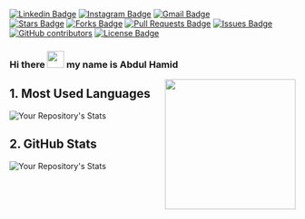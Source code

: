 [![Linkedin Badge](https://img.shields.io/badge/-abdulhamid07-blue?style=flat-square&logo=Linkedin&logoColor=white&link=https://www.linkedin.com/in/abdulhamid07/)](https://www.linkedin.com/in/abdulhamid07/)
[![Instagram Badge](https://img.shields.io/badge/-abdulham.id-purple?style=flat-square&logo=instagram&logoColor=white&link=https://instagram.com/abdulham.id/)](https://instagram.com/abdulham.id)
[![Gmail Badge](https://img.shields.io/badge/-abdulhamid.dev@gmail.com-c14438?style=flat-square&logo=Gmail&logoColor=white&link=mailto:abdulhamid.dev@gmail.com)](mailto:abdulhamid.dev@gmail.com)
</br>
<a href="https://github.com/abdulhamid07/awesome-github-profile-readme/stargazers"><img src="https://img.shields.io/github/stars/abdulhamid07/awesome-github-profile-readme" alt="Stars Badge"/></a>
<a href="https://github.com/abdulhamid07/awesome-github-profile-readme/network/members"><img src="https://img.shields.io/github/forks/abdulhamid07/awesome-github-profile-readme" alt="Forks Badge"/></a>
<a href="https://github.com/abdulhamid07/awesome-github-profile-readme/pulls"><img src="https://img.shields.io/github/issues-pr/abdulhamid07/awesome-github-profile-readme" alt="Pull Requests Badge"/></a>
<a href="https://github.com/abdulhamid07/awesome-github-profile-readme/issues"><img src="https://img.shields.io/github/issues/abdulhamid07/awesome-github-profile-readme" alt="Issues Badge"/></a>
<a href="https://github.com/abdulhamid07/awesome-github-profile-readme/graphs/contributors"><img alt="GitHub contributors" src="https://img.shields.io/github/contributors/abdulhamid07/awesome-github-profile-readme?color=2b9348"></a>
<a href="https://github.com/abdulhamid07/awesome-github-profile-readme/blob/master/LICENSE"><img src="https://img.shields.io/github/license/abdulhamid07/awesome-github-profile-readme?color=2b9348" alt="License Badge"/></a>

### Hi there <img src="https://raw.githubusercontent.com/aemmadi/aemmadi/master/wave.gif" width="30px"> my name is Abdul Hamid

<!--
**abdulhamid07/abdulhamid07** is a ✨ _special_ ✨ repository because its `README.md` (this file) appears on your GitHub profile.
-->
<img align='right' src="https://media.giphy.com/media/M9gbBd9nbDrOTu1Mqx/giphy.gif" width="230">


## 1. Most Used Languages
![Your Repository's Stats](https://github-readme-stats.vercel.app/api/top-langs/?username=abdulhamid07&theme=dracula&show_icons=true)

## 2. GitHub Stats
![Your Repository's Stats](https://github-readme-stats.vercel.app/api?username=abdulhamid07&theme=gruvbox&show_icons=true)
